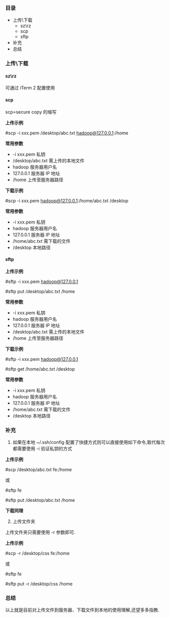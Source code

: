 ### 目录

- 上传\下载
  - sz\rz
  - scp
  - sftp
- 补充
- 总结

### 上传\下载

#### sz\rz

可通过 iTerm 2 配置使用

#### scp

scp=secure copy 的缩写

**上传示例**

#scp -i xxx.pem /desktop/abc.txt hadoop@127.0.0.1:/home

**常用参数**

- -i xxx.pem 私钥
- /desktop/abc.txt 需上传的本地文件
- hadoop 服务器用户名
- 127.0.0.1 服务器 IP 地址
- /home 上传至服务器路径

**下载示例**

#scp -i xxx.pem hadoop@127.0.0.1:/home/abc.txt /desktop

**常用参数**

- -i xxx.pem 私钥
- hadoop 服务器用户名
- 127.0.0.1 服务器 IP 地址
- /home/abc.txt 需下载的文件
- /desktop 本地路径

#### sftp

**上传示例**

#sftp -i xxx.pem hadoop@127.0.0.1

#sftp put /desktop/abc.txt /home

**常用参数**

- -i xxx.pem 私钥
- hadoop 服务器用户名
- 127.0.0.1 服务器 IP 地址
- /desktop/abc.txt 需上传的本地文件
- /home 上传至服务器路径

**下载示例**

#sftp -i xxx.pem hadoop@127.0.0.1

#sftp get /home/abc.txt /desktop

**常用参数**

- -i xxx.pem 私钥
- hadoop 服务器用户名
- 127.0.0.1 服务器 IP 地址
- /home/abc.txt 需下载的文件
- /desktop 本地路径

### 补充

1. 如果在本地 ~/.ssh/config 配置了快捷方式则可以直接使用如下命令,取代每次都需要使用 -i 验证私钥的方式

**上传示例**

#scp /desktop/abc.txt fe:/home

或

#sftp fe

#sftp put /desktop/abc.txt /home

**下载同理**

2. 上传文件夹

上传文件夹只需要使用 -r 参数即可.

**上传示例**

#scp -r /desktop/css fe:/home

或

#sftp fe

#sftp put -r /desktop/css /home

### 总结

以上就是目前对上传文件到服务器、下载文件到本地的使用理解,还望多多指教.
